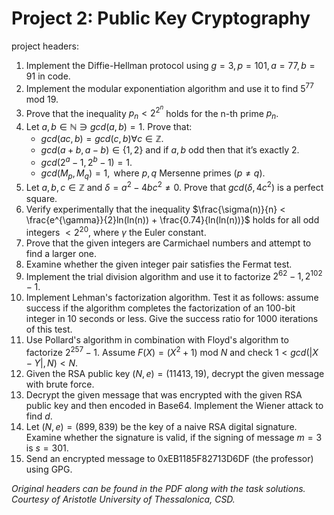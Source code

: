 # Project 2: Public Key Cryptography

project headers:

1. Implement the Diffie-Hellman protocol using $g = 3, p = 101, a = 77, b = 91$ in code.
2. Implement the modular exponentiation algorithm and use it to find $5^{77}\text{ mod }19$.
3. Prove that the inequality $p_n < 2^{2^n}$ holds for the n-th prime $p_n$.
4. Let $a, b \in \mathbb{N} \ni gcd(a, b) = 1.$ Prove that:
    - $gcd(ac, b) = gcd(c, b) \forall c\in\mathbb{Z}$.
    - $gcd(a + b, a - b)\in\lbrace1,2\rbrace \text{ and if } a, b \text{ odd then that it's exactly }2$.
    - $gcd(2^a - 1, 2^b - 1) = 1$.
    - $gcd(M_p, M_q) = 1, \text{ where } p, q \text{ Mersenne primes }(p\not=q)$.
5. Let $a, b, c \in \mathbb{Z} \text{ and } \delta = a^2 - 4bc^2 \not= 0$. Prove that $gcd(\delta, 4c^2)$ is a perfect square.
6. Verify experimentally that the inequality $\frac{\sigma(n)}{n} < \frac{e^{\gamma}}{2}ln(ln(n)) + \frac{0.74}{ln(ln(n))}$ holds for all odd integers $< 2^{20}$, where $\gamma$ the Euler constant.
7. Prove that the given integers are Carmichael numbers and attempt to find a larger one.
8. Examine whether the given integer pair satisfies the Fermat test.
9. Implement the trial division algorithm and use it to factorize $2^{62} - 1, 2^{102} - 1$.
10. Implement Lehman's factorization algorithm. Test it as follows: assume success if the algorithm completes the factorization of an 100-bit integer in 10 seconds or less. Give the success ratio for 1000 iterations of this test.
11. Use Pollard's algorithm in combination with Floyd's algorithm to factorize $2^{257} - 1$. Assume $F(X) = (X^2 + 1) \text{ mod }N$ and check $1 < gcd(|X - Y|, N) < N$.
12. Given the RSA public key $(N, e) = (11413, 19)$, decrypt the given message with brute force.
13. Decrypt the given message that was encrypted with the given RSA public key and then encoded in Base64. Implement the Wiener attack to find $d$.
14. Let $(N, e) = (899, 839)$ be the key of a naive RSA digital signature. Examine whether the signature is valid, if the signing of message $m = 3$ is $s = 301$.
15. Send an encrypted message to 0xEB1185F82713D6DF (the professor) using GPG.

*Original headers can be found in the PDF along with the task solutions. Courtesy of Aristotle University of Thessalonica, CSD.*
